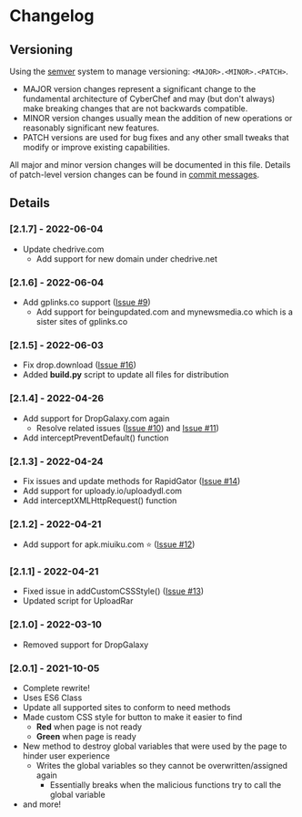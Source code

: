 # Changelog

## Versioning

Using the [semver](https://semver.org/) system to manage versioning: `<MAJOR>.<MINOR>.<PATCH>`.

- MAJOR version changes represent a significant change to the fundamental architecture of CyberChef and may (but don't always) make breaking changes that are not backwards compatible.
- MINOR version changes usually mean the addition of new operations or reasonably significant new features.
- PATCH versions are used for bug fixes and any other small tweaks that modify or improve existing capabilities.

All major and minor version changes will be documented in this file. Details of patch-level version changes can be found in [commit messages](https://github.com/PrimePlaya24/dl-site-scrubber/commits/master).


## Details

### [2.1.7] - 2022-06-04
- Update chedrive.com
    - Add support for new domain under chedrive.net

### [2.1.6] - 2022-06-04
- Add gplinks.co support ([Issue #9](https://github.com/PrimePlaya24/dl-site-scrubber/issues/9))
    - Add support for beingupdated.com and mynewsmedia.co which is a sister sites of gplinks.co

### [2.1.5] - 2022-06-03
- Fix drop.download ([Issue #16](https://github.com/PrimePlaya24/dl-site-scrubber/issues/16))
- Added **build.py** script to update all files for distribution

### [2.1.4] - 2022-04-26
- Add support for DropGalaxy.com again
    - Resolve related issues ([Issue #10](https://github.com/PrimePlaya24/dl-site-scrubber/issues/10)) and [Issue #11](https://github.com/PrimePlaya24/dl-site-scrubber/issues/11))
- Add interceptPreventDefault() function

### [2.1.3] - 2022-04-24
- Fix issues and update methods for RapidGator ([Issue #14](https://github.com/PrimePlaya24/dl-site-scrubber/issues/14))
- Add support for uploady.io/uploadydl.com
- Add interceptXMLHttpRequest() function

### [2.1.2] - 2022-04-21
- Add support for apk.miuiku.com ⭐ ([Issue #12](https://github.com/PrimePlaya24/dl-site-scrubber/issues/12))

### [2.1.1] - 2022-04-21
- Fixed issue in addCustomCSSStyle() ([Issue #13](https://github.com/PrimePlaya24/dl-site-scrubber/issues/13))
- Updated script for UploadRar

### [2.1.0] - 2022-03-10
- Removed support for DropGalaxy

### [2.0.1] - 2021-10-05
- Complete rewrite!
- Uses ES6 Class
- Update all supported sites to conform to need methods
- Made custom CSS style for button to make it easier to find
    - **Red** when page is not ready
    - **Green** when page is ready
- New method to destroy global variables that were used by the page to hinder user experience
    - Writes the global variables so they cannot be overwritten/assigned again
        - Essentially breaks when the malicious functions try to call the global variable
- and more!
